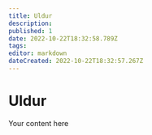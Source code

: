 ```yaml
---
title: Uldur
description: 
published: 1
date: 2022-10-22T18:32:58.789Z
tags: 
editor: markdown
dateCreated: 2022-10-22T18:32:57.267Z
---
```


# Uldur
Your content here